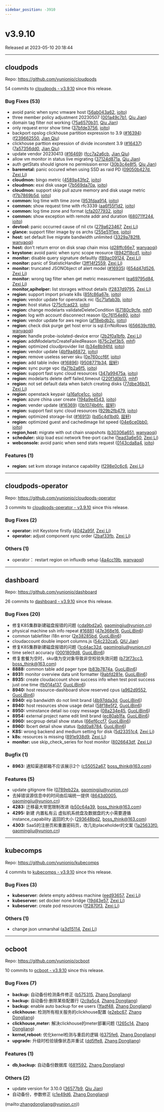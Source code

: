 ```yaml
---
sidebar_position: -3910
---
```


# v3.9.10

Released at 2023-05-10 20:18:44

-----

## cloudpods

Repo: https://github.com/yunionio/cloudpods

54 commits to [cloudpods - v3.9.10](https://github.com/yunionio/cloudpods/compare/v3.9.9...v3.9.10) since this release.

### Bug Fixes (53)
- avoid panic when sync vmware host ([56ab043a62](https://github.com/yunionio/cloudpods/commit/56ab043a62570e8cb03a02b3802258547de14646), [ioito](mailto:qu_xuan@icloud.com))
- three member policy adjustment 20230507 ([001a49c7b1](https://github.com/yunionio/cloudpods/commit/001a49c7b1124bae0834afb4d592c7d927f06a1c), [Qiu Jian](mailto:qiujian@yunionyun.com))
- domain tag filter not working ([75a6570b31](https://github.com/yunionio/cloudpods/commit/75a6570b319e72cafbe7e49c380a80bb56333a29), [Qiu Jian](mailto:qiujian@yunionyun.com))
- only request error show time ([37bfde3756](https://github.com/yunionio/cloudpods/commit/37bfde375605b5285dd168bec32d5b4d350de2ba), [ioito](mailto:qu_xuan@icloud.com))
- backport opslog clickhouse partition expression to 3.9 ([#16394](https://github.com/yunionio/cloudpods/issues/16394)) ([f239662550](https://github.com/yunionio/cloudpods/commit/f2396625507488b334747896e96953a34c813ac5), [Jian Qiu](mailto:swordqiu@gmail.com))
- clickhouse parttion expression of divide inconstent 3.9 ([#16437](https://github.com/yunionio/cloudpods/issues/16437)) ([7a57356dd0](https://github.com/yunionio/cloudpods/commit/7a57356dd0459794a730dbfc9de7df909b3c5078), [Jian Qiu](mailto:swordqiu@gmail.com))
- update vendor 20230413 ([#16469](https://github.com/yunionio/cloudpods/issues/16469)) ([fcc7a2a6cb](https://github.com/yunionio/cloudpods/commit/fcc7a2a6cbdb6bf11b6f7082a05f3db161f001d5), [Jian Qiu](mailto:swordqiu@gmail.com))
- allow vm monitor in status live migrating ([37124d871a](https://github.com/yunionio/cloudpods/commit/37124d871a1e60bd4093b299167a30c5537ced1c), [Qiu Jian](mailto:qiujian@yunionyun.com))
- auth getStats should ignore no permission error ([30b3c4e8f5](https://github.com/yunionio/cloudpods/commit/30b3c4e8f595f54cd084389c4893d6a01f5af3ac), [Qiu Jian](mailto:qiujian@yunionyun.com))
- **baremetal:** panic occured when using SSD as raid PD ([09050b427d](https://github.com/yunionio/cloudpods/commit/09050b427db6ce8086ea83f4165afe299327511e), [Zexi Li](mailto:zexi.li@icloud.com))
- **cloudmon:** bingo metric ([4589a43fe2](https://github.com/yunionio/cloudpods/commit/4589a43fe28dfe868e93e1850e918280cac995e6), [ioito](mailto:qu_xuan@icloud.com))
- **cloudmon:** esxi disk usage ([7b569da70a](https://github.com/yunionio/cloudpods/commit/7b569da70acd60019e91379676798ad6705c2203), [ioito](mailto:qu_xuan@icloud.com))
- **cloudmon:** support skip pull azure memory and disk usage metric ([f7b7869b5d](https://github.com/yunionio/cloudpods/commit/f7b7869b5ddf9d9d528efec43e1bb4b1de26869d), [ioito](mailto:qu_xuan@icloud.com))
- **common:** log time with time zone ([953fdaa914](https://github.com/yunionio/cloudpods/commit/953fdaa91440f1d0ba3e1287ada67e2cb0ff4f2b), [ioito](mailto:qu_xuan@icloud.com))
- **common:** show request time with rfc3339 ([aa6f55f1d2](https://github.com/yunionio/cloudpods/commit/aa6f55f1d2c7160f3bf07ce8cc71d53c0d89994e), [ioito](mailto:qu_xuan@icloud.com))
- **common:** log time zone and format ([cfa2077932](https://github.com/yunionio/cloudpods/commit/cfa20779324e3250ca66806618e38ec52e543a3f), [ioito](mailto:qu_xuan@icloud.com))
- **common:** show exception with remote addr and duration ([680711f244](https://github.com/yunionio/cloudpods/commit/680711f244b288d1ff3f5d59e0debc208fdb5e60), [ioito](mailto:qu_xuan@icloud.com))
- **devtool:** panic occurred cause of nil ctx ([279a623467](https://github.com/yunionio/cloudpods/commit/279a6234670733416db0de96deaed6d75d7e8a20), [Zexi Li](mailto:zexi.li@icloud.com))
- **glance:** support filter image by os archs ([255e51f1ee](https://github.com/yunionio/cloudpods/commit/255e51f1ee08e849a3a881c022da81972d68d148), [ioito](mailto:qu_xuan@icloud.com))
- **host:** set default live migrate bandwidth unlimited ([3329a782f8](https://github.com/yunionio/cloudpods/commit/3329a782f8d39e272483bdccdb90a6fa3bfab26e), [wanyaoqi](mailto:d3lx.yq@gmail.com))
- **host:** don't return error on disk snap chain miss ([d28ffc66e7](https://github.com/yunionio/cloudpods/commit/d28ffc66e7eb494a91932bd8a4e3ed350a95898a), [wanyaoqi](mailto:d3lx.yq@gmail.com))
- **keystone:** avoid panic when sync scope reosurce ([8942f18cd1](https://github.com/yunionio/cloudpods/commit/8942f18cd1fb805ecd2402176da5b84c0dd64b64), [ioito](mailto:qu_xuan@icloud.com))
- **monitor:** disable query signature defaultly ([f89ac09124](https://github.com/yunionio/cloudpods/commit/f89ac091249354438637e10cf1af8ae1177628e5), [Zexi Li](mailto:zexi.li@icloud.com))
- **monitor:** panic of StatisticHandler ([3ff14f2559](https://github.com/yunionio/cloudpods/commit/3ff14f25594a8a5b34e3e8678df3fc8710c9a509), [Zexi Li](mailto:zexi.li@icloud.com))
- **monitor:** truncated JSONObject of alert model ([#16935](https://github.com/yunionio/cloudpods/issues/16935)) ([654d47d526](https://github.com/yunionio/cloudpods/commit/654d47d526b503361edacbd558cf5fd4371859eb), [Zexi Li](mailto:zexi.li@icloud.com))
- **monitor:** wrong tag filter when get metric measurement ([ea69795d84](https://github.com/yunionio/cloudpods/commit/ea69795d84ef030d35daf3ba7770ba803758f448), [Zexi Li](mailto:zexi.li@icloud.com))
- **monitor,apihelper:** list storages without details ([f2837d9795](https://github.com/yunionio/cloudpods/commit/f2837d979585fa152528e9e02c24f6c08d61da64), [Zexi Li](mailto:zexi.li@icloud.com))
- **region:** support import private k8s ([85fc86a67e](https://github.com/yunionio/cloudpods/commit/85fc86a67e59515d0a94f9ac850b924f7661b84e), [ioito](mailto:qu_xuan@icloud.com))
- **region:** vendor update for openstack nic ([5c71afab3b](https://github.com/yunionio/cloudpods/commit/5c71afab3b0fdb72a1a031a355bb5fa0578c8517), [ioito](mailto:qu_xuan@icloud.com))
- **region:** host status ([275cfcad23](https://github.com/yunionio/cloudpods/commit/275cfcad232667825c48ef00037bf6f0e029080b), [ioito](mailto:qu_xuan@icloud.com))
- **region:** change modelarts validateDeleteCondition ([67180c9cfe](https://github.com/yunionio/cloudpods/commit/67180c9cfed44599a346e5ef892476a14437ff4e), [mhf](mailto:mhf1018763435@163.com))
- **region:** log with account disconnect reason ([0c76154e80](https://github.com/yunionio/cloudpods/commit/0c76154e801df9b0ba057e34f19984d743faeff0), [ioito](mailto:qu_xuan@icloud.com))
- **region:** vendor update for aws region ([af18ebdb2c](https://github.com/yunionio/cloudpods/commit/af18ebdb2c8d6080c42d9613ef7907ad3c2d6f43), [ioito](mailto:qu_xuan@icloud.com))
- **region:** check disk purge get host error is sql.ErrNoRows ([656639cf80](https://github.com/yunionio/cloudpods/commit/656639cf80be2cc0815b5fbf5c01c4c359570400), [wanyaoqi](mailto:d3lx.yq@gmail.com))
- **region:** handle probe-isolated-device error ([2b2f0a1bfb](https://github.com/yunionio/cloudpods/commit/2b2f0a1bfbc09d8c2f97d832de18d703a8f42ea6), [Zexi Li](mailto:zexi.li@icloud.com))
- **region:** addModelartsCreateFailedReason ([675c2ef3b5](https://github.com/yunionio/cloudpods/commit/675c2ef3b542968d77690907da673a13487b07ee), [mhf](mailto:mhf1018763435@163.com))
- **region:** optimized cloudprovider list ([b34e8b94fd](https://github.com/yunionio/cloudpods/commit/b34e8b94fdca72308d5028ee66ac92b8635c682b), [ioito](mailto:qu_xuan@icloud.com))
- **region:** vendor update ([4bf9a46872](https://github.com/yunionio/cloudpods/commit/4bf9a46872935d8518a5c1b603e22954059121bc), [ioito](mailto:qu_xuan@icloud.com))
- **region:** remove useless server sku ([0e760ccf6f](https://github.com/yunionio/cloudpods/commit/0e760ccf6f694ab4ea8273b46609613ee7c874b3), [ioito](mailto:qu_xuan@icloud.com))
- **region:** add table index ([#16896](https://github.com/yunionio/cloudpods/issues/16896)) ([9508771b34](https://github.com/yunionio/cloudpods/commit/9508771b34d343f50e146d60bad7bc30603b59cf), [屈轩](mailto:qu_xuan@icloud.com))
- **region:** sync purge vpc ([fa71b2a6f5](https://github.com/yunionio/cloudpods/commit/fa71b2a6f5d02c650c5a75a734bfc70ad4c2cd0a), [ioito](mailto:qu_xuan@icloud.com))
- **region:** support fast sync cloud resources ([347a99475a](https://github.com/yunionio/cloudpods/commit/347a99475a70615a206ccf945872fe128ad3b97b), [ioito](mailto:qu_xuan@icloud.com))
- **region:** modelarts delete deff failed,timeout ([220f1d0b13](https://github.com/yunionio/cloudpods/commit/220f1d0b139231eb8777741721887b812621e3be), [mhf](mailto:mhf1018763435@163.com))
- **region:** not set default data when batch creating disks ([77dbe36b31](https://github.com/yunionio/cloudpods/commit/77dbe36b31a7bf1daa05685ae1f5ba593767e18d), [Zexi Li](mailto:zexi.li@icloud.com))
- **region:** openstack keypair ([a16afce1cc](https://github.com/yunionio/cloudpods/commit/a16afce1ccdada575ff0bafee6b045591dd1560a), [ioito](mailto:qu_xuan@icloud.com))
- **region:** azure china user create ([194a9e4543](https://github.com/yunionio/cloudpods/commit/194a9e4543ee67583a3e4c6ce1b576550704604a), [ioito](mailto:qu_xuan@icloud.com))
- **region:** vender update ([#16369](https://github.com/yunionio/cloudpods/issues/16369)) ([0b1074b6fc](https://github.com/yunionio/cloudpods/commit/0b1074b6fc170fcbd5301d427a661c534dc58fc8), [屈轩](mailto:qu_xuan@icloud.com))
- **region:** support fast sync cloud resources ([929b2fb479](https://github.com/yunionio/cloudpods/commit/929b2fb4792db51ece9dd2e172dab6f94d5108f6), [ioito](mailto:qu_xuan@icloud.com))
- **region:** optimized storage-list ([#16913](https://github.com/yunionio/cloudpods/issues/16913)) ([bd5c4d1bd0](https://github.com/yunionio/cloudpods/commit/bd5c4d1bd09d2e370e1ee58e86bf40797ab0c2dc), [屈轩](mailto:qu_xuan@icloud.com))
- **region:** optimized guest and cachedimage list speed ([04e6ce0bb0](https://github.com/yunionio/cloudpods/commit/04e6ce0bb04cf8db4491c8352517a535ad14c82f), [ioito](mailto:qu_xuan@icloud.com))
- **region,host:** migrate with out chain snapshots ([b30306a651](https://github.com/yunionio/cloudpods/commit/b30306a651b19fed7ef84634ccac7c315936e624), [wanyaoqi](mailto:d3lx.yq@gmail.com))
- **scheduler:** skip load esxi network free-port cache ([1ead3a6e50](https://github.com/yunionio/cloudpods/commit/1ead3a6e50738ce3a272be244ed5ccc6d97148d2), [Zexi Li](mailto:zexi.li@icloud.com))
- **webconsole:** avoid panic when send stats request ([0143cda8a4](https://github.com/yunionio/cloudpods/commit/0143cda8a4e14aedbfc882ce7869226588a87dbd), [ioito](mailto:qu_xuan@icloud.com))

### Features (1)
- **region:** set kvm storage instance capability ([f298e0c6c6](https://github.com/yunionio/cloudpods/commit/f298e0c6c684d6727f05ea120db777b1d42696da), [Zexi Li](mailto:zexi.li@icloud.com))

-----

## cloudpods-operator

Repo: https://github.com/yunionio/cloudpods-operator

3 commits to [cloudpods-operator - v3.9.10](https://github.com/yunionio/cloudpods-operator/compare/v3.9.9...v3.9.10) since this release.

### Bug Fixes (2)
- **operator:** init Keystone firstly ([4042a95f](https://github.com/yunionio/cloudpods-operator/commit/4042a95fd7b24e49380ea690da74c7fc647bc6d3), [Zexi Li](mailto:zexi.li@icloud.com))
- **operator:** adjust component sync order ([2baf33fb](https://github.com/yunionio/cloudpods-operator/commit/2baf33fbe490e2769d008ef7acb79034b226ed52), [Zexi Li](mailto:zexi.li@icloud.com))

### Others (1)
- operator： restart region on influxdb setup ([4a4cc19b](https://github.com/yunionio/cloudpods-operator/commit/4a4cc19bced3fbcf51a68d7fc1553993ad611b06), [wanyaoqi](mailto:d3lx.yq@gmail.com))

-----

## dashboard

Repo: https://github.com/yunionio/dashboard

26 commits to [dashboard - v3.9.10](https://github.com/yunionio/dashboard/compare/v3.9.9...v3.9.10) since this release.

### Bug Fixes (20)
- 修复K8S集群新建磁盘报错的问题 ([cda9bd2a0](https://github.com/yunionio/dashboard/commit/cda9bd2a03efe3c357a10e47af286374d553eef2), [gaomingjiu@yunion.cn](mailto:gaomingjiu@yunion.cn))
- physical machine ssh info repeat [#16881](https://github.com/yunionio/dashboard/issues/16881) ([47e368e16](https://github.com/yunionio/dashboard/commit/47e368e16ce5bae01e1bfd578b9433b27be73e3d), [GuoLiBin6](mailto:glbin533@163.com))
- common tablefilter i18n error ([2e38285bd](https://github.com/yunionio/dashboard/commit/2e38285bd554febaa64d6d95f24c3f239373b8bc), [GuoLiBin6](mailto:glbin533@163.com))
- cloudaccount double import columns.js ([54c232ca5](https://github.com/yunionio/dashboard/commit/54c232ca59a467ec616ecd02a08553eee7bd67d9), [QIU Jian](mailto:qiujian@yunionyun.com))
- 修复K8S集群新建磁盘报错的问题 ([1cd4ac32d](https://github.com/yunionio/dashboard/commit/1cd4ac32df2a5b1b3b57e7dc3280acc41f3168bd), [gaomingjiu@yunion.cn](mailto:gaomingjiu@yunion.cn))
- time select accuracy ([0001809d8](https://github.com/yunionio/dashboard/commit/0001809d8df2329723f00c7d775172be75f5f4f4), [GuoLiBin6](mailto:glbin533@163.com))
- 修复套餐为空时，sku值为空对象导致非空校验失效问题 ([b73f73cc3](https://github.com/yunionio/dashboard/commit/b73f73cc3d9d1af260889888f6a481592ae12176), [boss_think@163.com](mailto:boss_think@163.com))
- **8888:** common table add pager type ([b83b7874a](https://github.com/yunionio/dashboard/commit/b83b7874ada4ba0e5c73a3ad56ca1b43b0693447), [GuoLiBin6](mailto:glbin533@163.com))
- **8931:** monitor overview data unit formatter ([9abfd281e](https://github.com/yunionio/dashboard/commit/9abfd281e9984c67f11c05f7db1fab0d48bca206), [GuoLiBin6](mailto:glbin533@163.com))
- **8935:** create cloudaccount show success info when test post success just one time ([fb014a137](https://github.com/yunionio/dashboard/commit/fb014a137767ae8f2b63195a8a1a13b499a6a8ef), [GuoLiBin6](mailto:glbin533@163.com))
- **8940:** host resource-dashboard show reserved cpus ([a962d9552](https://github.com/yunionio/dashboard/commit/a962d95524aefe589b0b3045935a259068261ae3), [GuoLiBin6](mailto:glbin533@163.com))
- **8940:** eip bandwidth do not limit brand ([4b97dda3d](https://github.com/yunionio/dashboard/commit/4b97dda3dc7fb7f7b1101adb01ad1e2791eefc05), [GuoLiBin6](mailto:glbin533@163.com))
- **8940:** host resources show usage detail ([58f18e5f2](https://github.com/yunionio/dashboard/commit/58f18e5f21ae0cc82123fd5f0abbe9337e6a1ee2), [GuoLiBin6](mailto:glbin533@163.com))
- **8950:** vminstance detail iso copy message ([08a234e45](https://github.com/yunionio/dashboard/commit/08a234e455e6fedabeafedd017e7590e4be48f47), [GuoLiBin6](mailto:glbin533@163.com))
- **8954:** external project name edit limit brand ([ec80ab1fa](https://github.com/yunionio/dashboard/commit/ec80ab1fa5e9a5e66ac9d4a415f3976f00fc57a2), [GuoLiBin6](mailto:glbin533@163.com))
- **8960:** secgroup detail show status ([66ef6ccf7](https://github.com/yunionio/dashboard/commit/66ef6ccf790358807c680d0da5aae8176a1cc05c), [GuoLiBin6](mailto:glbin533@163.com))
- **8960:** lbcert detail show status ([bdd0a8784](https://github.com/yunionio/dashboard/commit/bdd0a87841d6756b4f15b1d24e28ef9518ab9860), [GuoLiBin6](mailto:glbin533@163.com))
- **K8S:** wrong backend and medium setting for disk ([5d23351c4](https://github.com/yunionio/dashboard/commit/5d23351c4e11259c9c37c699d88d8bac840899c0), [Zexi Li](mailto:zexi.li@icloud.com))
- **k8s:** resources is missing ([891e938d9](https://github.com/yunionio/dashboard/commit/891e938d927929d36447fc6048f07390e27cd30e), [Zexi Li](mailto:zexi.li@icloud.com))
- **monitor:** use skip_check_series for host monitor ([8026643df](https://github.com/yunionio/dashboard/commit/8026643df30bd894c6ee9ceb4f6dac21b833d035), [Zexi Li](mailto:zexi.li@icloud.com))

### Bugfix (1)
- **8963:** 通知渠道邮箱不应该展示2个 ([c55052a67](https://github.com/yunionio/dashboard/commit/c55052a67fa211945e4db03dd1a2aab28427c8a1), [boss_think@163.com](mailto:boss_think@163.com))

### Features (5)
- update gitignore file ([0789eb22a](https://github.com/yunionio/dashboard/commit/0789eb22ae41ffdacb567dcf888ecf7d5b9b6bd4), [gaomingjiu@yunion.cn](mailto:gaomingjiu@yunion.cn))
- 去掉错误源信息中的时间由后端统一提供 ([8643d0005](https://github.com/yunionio/dashboard/commit/8643d00050ce7e51999be7e8ddf60c6a659dc00c), [gaomingjiu@yunion.cn](mailto:gaomingjiu@yunion.cn))
- **4283:** 迁移最大带宽限制改进 ([b50c64a39](https://github.com/yunionio/dashboard/commit/b50c64a395e90e439c7ecf232ce842a0d0df1786), [boss_think@163.com](mailto:boss_think@163.com))
- **4295:** 新建 内置私有云 虚拟机系统盘及数据盘的大小需要遵循 instance_capability 返回的大小 ([293648bd2](https://github.com/yunionio/dashboard/commit/293648bd2a50800157da2af4b5b091bd776a2b43), [boss_think@163.com](mailto:boss_think@163.com))
- **4303:** SaaS的注册页和重置密码页，改几处placeholder的文案 ([1a25633f0](https://github.com/yunionio/dashboard/commit/1a25633f00bacb368b78dece845ec0b1df7277f0), [gaomingjiu@yunion.cn](mailto:gaomingjiu@yunion.cn))

-----

## kubecomps

Repo: https://github.com/yunionio/kubecomps

4 commits to [kubecomps - v3.9.10](https://github.com/yunionio/kubecomps/compare/v3.9.9...v3.9.10) since this release.

### Bug Fixes (3)
- **kubeserver:** delete empty address machine ([eed93657](https://github.com/yunionio/kubecomps/commit/eed936573b1847160c6dfb447bcbc7da1332d43b), [Zexi Li](mailto:zexi.li@icloud.com))
- **kubeserver:** set docker none bridge ([19d43e57](https://github.com/yunionio/kubecomps/commit/19d43e579970d046ced3fa412004ed9898fbc9ac), [Zexi Li](mailto:zexi.li@icloud.com))
- **kubeserver:** create pod resources ([1f2870f3](https://github.com/yunionio/kubecomps/commit/1f2870f3f18d120b6a80f1254ea72142b291a92a), [Zexi Li](mailto:zexi.li@icloud.com))

### Others (1)
- change json unmarshal ([a3d15114](https://github.com/yunionio/kubecomps/commit/a3d151147fd97cf0812163020623e03fbdc84a34), [Zexi Li](mailto:zexi.li@icloud.com))

-----

## ocboot

Repo: https://github.com/yunionio/ocboot

10 commits to [ocboot - v3.9.10](https://github.com/yunionio/ocboot/compare/v3.9.9...v3.9.10) since this release.

### Bug Fixes (7)
- **backup:** 自动备份检测条件修正 ([b575315](https://github.com/yunionio/ocboo/commit/b5753151755b5c84a837ae8cdc9c97db1ef25d36), [Zhang Dongliang](mailto:zhangdongliang@yunion.cn))
- **backup:** 自动备份:删除某些配置行 ([2c9a5c4](https://github.com/yunionio/ocboo/commit/2c9a5c41fd2301697cb8422c19d73c127723380d), [Zhang Dongliang](mailto:zhangdongliang@yunion.cn))
- **backup:** enable auto backup for ee users ([1fadf48](https://github.com/yunionio/ocboo/commit/1fadf4886b4c95fa52ae97660348de5ac29a399d), [Zhang Dongliang](mailto:zhangdongliang@yunion.cn))
- **clickhouse:** 检测所有相关服务的clickhouse配置 ([e2ebc67](https://github.com/yunionio/ocboo/commit/e2ebc67a2619a228b020869d3cc7ce7389beeb42), [Zhang Dongliang](mailto:zhangdongliang@yunion.cn))
- **clickhouse,meter:** 解决clickhouse的meter部署问题 ([1265c14](https://github.com/yunionio/ocboo/commit/1265c14c729d96199a187237cab9bd4cc5a2107f), [Zhang Dongliang](mailto:zhangdongliang@yunion.cn))
- **kernel,reboot:** 优化kernel检测与重启的逻辑 ([6375fe6](https://github.com/yunionio/ocboo/commit/6375fe6b6212c7c9cfc9fb6b09275bbe7dd8cf17), [Zhang Dongliang](mailto:zhangdongliang@yunion.cn))
- **upgrade:** 升级时检验镜像状态并重试 ([dd5ffe8](https://github.com/yunionio/ocboo/commit/dd5ffe835ad79f4d7d44799c2309cd0abdf3a111), [Zhang Dongliang](mailto:zhangdongliang@yunion.cn))

### Features (1)
- **db,backup:** 自动备份数据库 ([681f592](https://github.com/yunionio/ocboo/commit/681f59283ec7a9517fff96bf14081ab9a1bdbb85), [Zhang Dongliang](mailto:zhangdongliang@yunion.cn))

### Others (2)
- update version for 3.10.0 ([36577b9](https://github.com/yunionio/ocboo/commit/36577b922aa1e8920da0fa1f175babfb2ec85dde), [Qiu Jian](mailto:qiujian@yunionyun.com))
- 自动备份，参数修正 ([c1e49d6](https://github.com/yunionio/ocboo/commit/c1e49d649abc44397684c903234cf90839e526a9), [Zhang Dongliang](mailto:zhangdongliang@yunion.cn))

(mailto:zhangdongliang@yunion.cn))

[ocboot - v3.9.10]: https://github.com/yunionio/ocboot/compare/v3.9.9...v3.9.10
